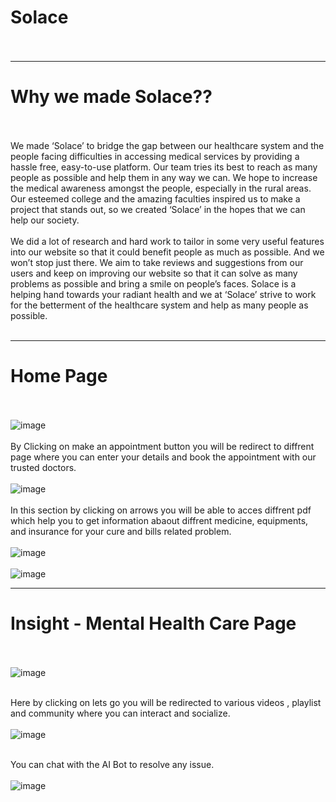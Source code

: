 # Solace <br></br>
-----------------------------------------------------------------------------------------------------------------------------------------------------------------------
# Why we made Solace??  <br></br>

We made ‘Solace’ to bridge the gap between our healthcare system and the people facing difficulties in accessing medical services by providing a hassle free, easy-to-use platform. Our team tries its best to reach as many people as possible and help them in any way we can. We hope to increase the medical awareness amongst the people, especially in the rural areas. Our esteemed college and the amazing faculties inspired us to make a project that stands out, so we created ‘Solace’ in the hopes that we can help our society. <br></br>
We did a lot of research and hard work to tailor in some very useful features into our website so that it could benefit people as much as possible. And we won’t stop just there. We aim to take reviews and suggestions from our users and keep on improving our website so that it can solve as many problems as possible and bring a smile on people’s faces. Solace is a helping hand towards your radiant health and we at ‘Solace’ strive to work for the betterment of the healthcare system and help as many people as possible. <br></br>

-----------------------------------------------------------------------------------------------------------------------------------------------------------------------

# Home Page  <br></br>

![image](https://user-images.githubusercontent.com/73026322/185738194-22ec61f8-9181-412c-bff4-39f7b88445d3.png)<br></br>
By Clicking on make an appointment button you will be redirect to diffrent page where you can enter your details and book the appointment with our trusted doctors.<br></br>
![image](https://user-images.githubusercontent.com/73026322/185738736-64094947-2b13-4de0-8be2-afb9b75eb5ec.png)<br></br>
In this section by clicking on arrows you will be able to acces diffrent pdf which help you to get information abaout diffrent medicine, equipments, and insurance for your cure and bills related problem. <br></br>
![image](https://user-images.githubusercontent.com/73026322/185738270-d41880b0-c9b7-494a-820b-84b54624bb94.png)<br></br>
![image](https://user-images.githubusercontent.com/73026322/185738280-8933a6a7-4e4d-4749-95f8-baab60f1ffca.png)

-----------------------------------------------------------------------------------------------------------------------------------------------------------------------

# Insight - Mental Health Care Page <br></br>

![image](https://user-images.githubusercontent.com/73026322/185738354-b6b90eb4-9909-44e5-b55e-c69934501428.png)<br></br>

Here by clicking on lets go you will be redirected to various videos , playlist and community where you can interact and socialize. <br></br>
![image](https://user-images.githubusercontent.com/73026322/185738388-70317587-b083-4a7f-a973-168cf3621f88.png)<br></br>

You can chat with the AI Bot to resolve any issue.<br></br>
![image](https://user-images.githubusercontent.com/73026322/185738424-e7038b47-c1e7-49fa-83ed-889abc7d64fe.png)



